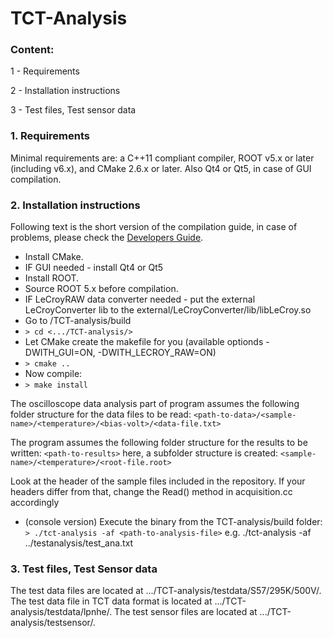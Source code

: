 # TCT-Analysis

### Content:

1 - Requirements

2 - Installation instructions

3 - Test files, Test sensor data


### 1. Requirements

Minimal requirements are: a C++11 compliant compiler, ROOT v5.x or later (including v6.x), and CMake 2.6.x or later. Also Qt4 or Qt5, in case of GUI compilation.


### 2. Installation instructions

Following text is the short version of the compilation guide, in case of problems, please check the [Developers Guide](https://github.com/DESY-FH-ELab/TCT-analysis/blob/master/developers_guide/tctanalysis_developers_guide.pdf).

  * Install CMake.
  * IF GUI needed - install Qt4 or Qt5
  * Install ROOT. 
  * Source ROOT 5.x before compilation. 
  * IF LeCroyRAW data converter needed - put the external LeCroyConverter lib to the external/LeCroyConverter/lib/libLeCroy.so
  * Go to /TCT-analysis/build
  * `> cd <.../TCT-analysis/>`
  * Let CMake create the makefile for you (available optionds -DWITH_GUI=ON, -DWITH_LECROY_RAW=ON)
  * `> cmake ..`
  * Now compile:
  * `> make install`

The oscilloscope data analysis part of program assumes the following folder structure for the data files to be read:
`<path-to-data>/<sample-name>/<temperature>/<bias-volt>/<data-file.txt>`


The program assumes the following folder structure for the results to be written:
`<path-to-results>`
here, a subfolder structure is created: `<sample-name>/<temperature>/<root-file.root>`

Look at the header of the sample files included in the repository.
If your headers differ from that, change the Read() method in acquisition.cc accordingly

  * (console version) Execute the binary from the TCT-analysis/build folder: `> ./tct-analysis -af <path-to-analysis-file>`
e.g.
 ./tct-analysis -af ../testanalysis/test_ana.txt




### 3. Test files, Test Sensor data

The test data files are located at .../TCT-analysis/testdata/S57/295K/500V/.
The test data file in TCT data format is located at .../TCT-analysis/testdata/lpnhe/.
The test sensor files are located at .../TCT-analysis/testsensor/.

